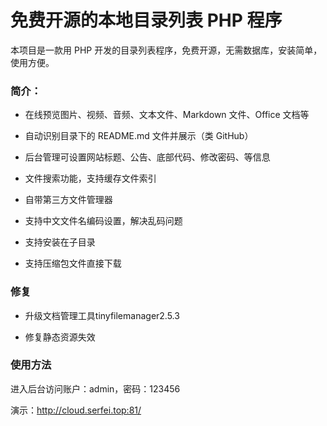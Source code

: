 # 免费开源的本地目录列表 PHP 程序

本项目是一款用 PHP 开发的目录列表程序，免费开源，无需数据库，安装简单，使用方便。

### 简介：

- 在线预览图片、视频、音频、文本文件、Markdown 文件、Office 文档等

- 自动识别目录下的 README.md 文件并展示（类 GitHub）

- 后台管理可设置网站标题、公告、底部代码、修改密码、等信息

- 文件搜索功能，支持缓存文件索引

- 自带第三方文件管理器

- 支持中文文件名编码设置，解决乱码问题

- 支持安装在子目录

- 支持压缩包文件直接下载
### 修复
- 升级文档管理工具tinyfilemanager2.5.3

- 修复静态资源失效

### 使用方法

进入后台访问账户：admin，密码：123456

演示：http://cloud.serfei.top:81/


